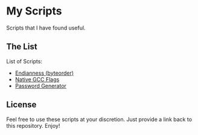 My Scripts
==========
Scripts that I have found useful.


The List
--------
List of Scripts:
 * [Endianness (byteorder)](https://github.com/bezeredi/scripts/blon/master/endianness.py)
 * [Native GCC Flags](https://github.com/bezeredi/scripts/blob/master/gcc-flags.sh)
 * [Password Generator](https://github.com/bezeredi/scripts/blob/master/genpw.sh)

License
-------
Feel free to use these scripts at your discretion. Just provide a link back to
this repository. Enjoy!

